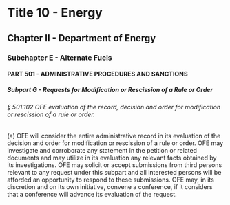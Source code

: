 
# Title 10 - Energy
## Chapter II - Department of Energy
### Subchapter E - Alternate Fuels
#### PART 501 - ADMINISTRATIVE PROCEDURES AND SANCTIONS
##### Subpart G - Requests for Modification or Rescission of a Rule or Order
###### § 501.102 OFE evaluation of the record, decision and order for modification or rescission of a rule or order.

(a) OFE will consider the entire administrative record in its evaluation of the decision and order for modification or rescission of a rule or order. OFE may investigate and corroborate any statement in the petition or related documents and may utilize in its evaluation any relevant facts obtained by its investigations. OFE may solicit or accept submissions from third persons relevant to any request under this subpart and all interested persons will be afforded an opportunity to respond to these submissions. OFE may, in its discretion and on its own initiative, convene a conference, if it considers that a conference will advance its evaluation of the request.
